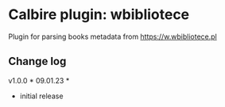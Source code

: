 # Calbire plugin: wbibliotece
Plugin for parsing books metadata from https://w.wbibliotece.pl

## Change log
v1.0.0 * 09.01.23 *
- initial release
